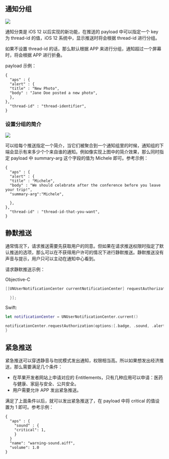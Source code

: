 ## 通知分组

![](http://imagebad-1253653367.cosgz.myqcloud.com/Screen%20Shot%202018-07-12%20at%2011.06.37%20AM.png)

通知分类是 iOS 12 以后实现的新功能，在推送的 payload 中可以指定一个 key 为 thread-id 的值，iOS 12 系统中，显示推送时将会根据 thread-id 进行分组。

如果不设置 thread-id 的话，那么默认根据 APP 来进行分组，通知超过一个屏幕时，将会根据 APP 进行折叠。


payload 示例：
```
{
  "aps" : {
  "alert" : {
  "title" : "New Photo",
  "body" : "Jane Doe posted a new photo",
  },
},
  "thread-id" : "thread-identifier",
}

```


### 设置分组的简介
![](http://imagebad-1253653367.cosgz.myqcloud.com/Screen%20Shot%202018-07-12%20at%2011.12.17%20AM.png)

可以给每个推送指定一个简介，当它们被聚合到一个通知组里的时候，通知组的下端会显示有来多少个个来自谁的通知。例如像实现上图中的简介效果，那么同时指定 payload 中 summary-arg 这个字段的值为 Michele 即可。参考示例：
```
{
  "aps" : {
  "alert" : {
  "title" : "Michele",
  "body" : "We should celebrate after the conference before you leave your trip!",
  "summary-arg":"Michele",

  },
},
  "thread-id" : "thread-id-that-you-want",
}

```
## 静默推送
通常情况下，请求推送需要先获取用户的同意。但如果在请求推送权限时指定了默认推送的选项，那么可以在不获得用户许可的情况下进行静默推送。静默推送没有声音与提示，用户只可以主动在通知中心看到。   

请求静默推送示例：

Objective-C
```Objective-C
[[UNUserNotificationCenter currentNotificationCenter] requestAuthorizationWithOptions:UNAuthorizationOptionBadge|UNAuthorizationOptionSound|UNAuthorizationOptionSound|UNAuthorizationOptionProvisional completionHandler:^(BOOL granted, NSError *  \_Nullable error) {

  }];
```

Swift:
```Swift
let notificationCenter = UNUserNotificationCenter.current()

notificationCenter.requestAuthorization(options:[.badge, .sound, .alert, .provisional]) {
}

```


## 紧急推送
紧急推送可以穿透静音与勿扰模式发出通知，权限相当高。所以如果想发出经济推送，那么需要满足几个条件：
- 在苹果开发者网站上申请对应的 Entitlements，只有几种应用可以申请：医药与健康、家庭与安全、公共安全。
- 用户需要允许 APP 发出紧急推送。

满足了上面条件以后，就可以发出紧急推送了，在 payload 中将 critical 的值设置为 1 即可。参考示例：
```
{
  "aps" : {
    "sound" : {
    "critical": 1,
    }
  }
  "name": "warning-sound.aiff",
  "volume": 1.0
}

```
